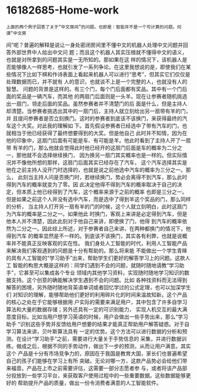 # 16182685-Home-work
    上面的两个例子回答了关于“中文房间”的问题。也即是：智能并不是一个可计算的问题。何谓“中文房
间”呢？普遍的解释是说让一身处密闭房间里不懂中文的机器人处理中文问题并回答外部世界中人给出中文问
题；而且这个机器人其实压根就不懂得中文的语义，也就是对所拿到的问题其实是一无所知的。那如果在这
样的情况下，该机器人是否能够像人一样思考，也就引发了一系列争论。在这里我想说的是，即使我们在某
些情况下比如下棋和作诗表面上看起来机器人可以进行“思考”，但其实它们仅仅是处理数据而已，并不就有
人的意识，也就谈不上是一个完整的人，也就没有人的智慧。
    问题的背景是这样的。有三个门，每个门后面都有奖品。其中有一个门后面的奖品是一辆汽车，而其他
的两扇门后面则是一头羊。现在让参赛者随机挑选出一扇门，领走后面的奖品。虽然参赛者并不清楚门的后
面是什么，但是主持人却清楚。当参赛者挑选出其中的一扇门后，主持人就立刻给出另一扇带有羊的门，并
且提问参赛者是否立刻换门。这时的参赛者到底该不该换门，来获得最终的汽车这个大奖。对此我的理解如
下。首先假设参赛者已经选中了带有汽车的门，也就相当于他已经获得了最终想要得到的大奖。但是他自己
此时并不知情，因为在他的印象中，这扇门后面有可能是车、有可能是羊。他此时看到了主持人开了一扇带
有羊的门，那么他就会觉得此时他已经开的这扇门后面是车的概率为二分之一，那他就不会选择继续换门，
因为换另一扇门其实概率也是一样的。但实际情况并不像他所想的那样，这扇门后面其实已经存在了汽车，
这个汽车选择其实是他在之前主持人没开门时选择的，也就是说之前他选中汽车的概率为三分之一。那么，
此刻当主持人问是否换门时，若继续换门，势必会离得不到汽车，那么此时得到汽车的概率就变为了零。因
此决定他得不得到汽车的概率取决于自己的决定，但本质上他已经得到了汽车，这个概率来源于之前的概率
也即是三分之一。但是如果之前这个人并没有选中汽车，而是选中了得到羊这个奖品的门，那么同样的分析，
当主持人打开另一扇有羊的门的时候，这个人就立刻明白，此时这扇门为汽车的概率是二分之一。如果他此
时换门，客观上来讲是必定得到汽车，但是他本人并不清楚，因此此刻对于他自己来讲，即使换了门，他得
到汽车的概率依然为二分之一。因此综上所述，对于参赛者自己来讲，在两种都换门的情况下，他得到汽车
的概率显然是不一样的。到底该不该换门，其实各有利弊，也就是说概率并不能真正反映客观的实在性。
    我们身处人工智能的时代，利用人工智能产品来解决我们客观遇到的问题是十分有帮助的。那么将来能
不能做出一个学生青睐的具有人工智能的“学习助手”出来，帮助学生们更好的解答学习上的问题。这款人工
智能的构思大概是这样的：同学们遇到不会的问题，就随时随地请教“学习助手”，它甚至可以集成各个专业
领域内其他学习资料，实现随时随地学习知识的数据支持。这个创意的确能解决学生遇到不会的问题。比如
各种找资料而无法得到解答的困境，另外随时随地背英语单词或者回忆学过的公式定理，也可以加深学生们
对知识的理解，能够帮助他们更好的利用碎片化的时间来温故知新。这个产品的核心之处在于它能够根据用
户实际的需要来满足用户，其中包含了许多自学习算法和大量的数据存储；另外还具有一定的可识别能力，
实现人机交互的最大满意度目标。比如当用户想学习英语的时候，用户会做出一些手势出来，那么“学习助手
”识别这些手势并反馈给用户想要的结果才能真正帮助用户解答疑惑。对于自学习算法来讲，贝叶斯算法具有
一定的优势。这个方法可以进行数据的分析和预测。在设计“学习助手”之前，需要进行大量关于手势信息的
采集，并进行数据训练。做成之后，根据不同的手势动作，做出下一步的预测，从而让用户满意。其实这个
产品是十分有市场竞争力的，原因在于我国是教育大国，家长们也普遍希望自己的孩子们能够在学习上有所
突破。无论对哪一方，这款产品势必会给他们带来福音。产品在上市之前需要评估，这需要一部分志愿者参
与，或者将该产品部分投放到一些学习平台，来获取客户使用过程中的一些重要数据。这些数据能够更好的
帮助提升产品的质量，做出一份令消费者满意的人工智能软件。
